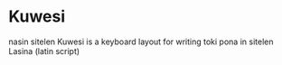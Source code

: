 # Kuwesi
nasin sitelen Kuwesi is a keyboard layout for writing toki pona in sitelen Lasina (latin script)
